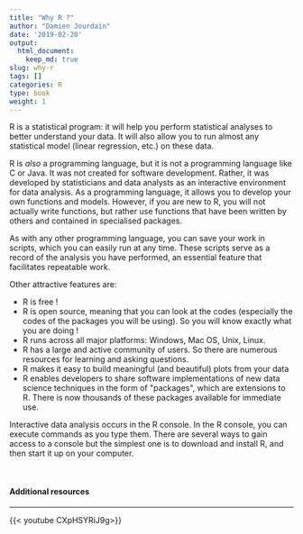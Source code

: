 ```yaml
---
title: "Why R ?"
author: "Damien Jourdain"
date: '2019-02-20'
output:
  html_document:
    keep_md: true
slug: why-r
tags: []
categories: R
type: book
weight: 1
---
```



R is a statistical program: it will help you perform statistical analyses to better understand your data. It will also allow you to run almost any statistical model (linear regression, etc.) on these data.

R is *also* a programming language, but it is not a programming language like C or Java. It was not created for software development. Rather, it was developed by statisticians and data analysts as an interactive environment for data analysis. As a programming language, it allows you to develop your own functions and models. However, if you are new to R, you will not actually write functions, but rather use functions that have been written by others and contained in specialised packages.

As with any other programming language, you can save your work in scripts, which you can easily run at any time. These scripts serve as a record of the analysis you have performed, an essential feature that facilitates repeatable work.

Other attractive features are:

+ R is free !
+ R is open source, meaning that you can look at the codes (especially the codes of the packages you will be using). So you will know exactly what you are doing !
+ R runs across all major platforms: Windows, Mac OS, Unix, Linux.
+ R has a large and active community of users. So there are numerous resources for learning and asking questions.
+ R makes it easy to build meaningful (and beautiful) plots from your data
+ R enables developers to share software implementations of new data science techniques in the form of "packages", which are extensions to R. There is now thousands of these packages available for immediate use.

Interactive data analysis occurs in the R console. In the R console, you can execute commands as you type them. There are several ways to gain access to a console but the simplest one is to download and install R, and then start it up on your computer.


<br>
<h4>Additional resources</h4>
<hr>
{{< youtube CXpHSYRiJ9g>}}
